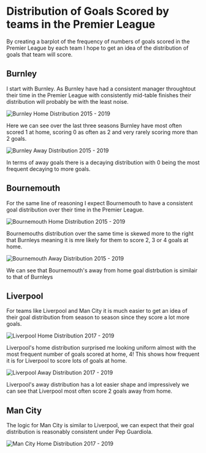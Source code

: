 # Distribution of Goals Scored by teams in the Premier League

By creating a barplot of the frequency of numbers of goals scored in the Premier League by each team I hope 
to get an idea of the distribution of goals that team will score.

## Burnley

I start with Burnley. As Burnley have had a consistent manager throughtout their time in the Premier League with
consistently mid-table finishes their distribution will probably be with the least noise.

![Burnley Home Distribution 2015 - 2019](C:/Users/MattH/dataScience/projects/FantasyFootball/plots/distributions/burnleyHomeDistribution1519.png)

Here we can see over the last three seasons Burnley have most often scored 1 at home, scoring 0 as often as 2 and very rarely scoring more than 2 goals.

![Burnley Away Distribution 2015 - 2019](C:/Users/MattH/dataScience/projects/FantasyFootball/plots/distributions/burnleyAwayDistribution1519.png)

In terms of away goals there is a decaying distribution with 0 being the most frequent decaying to more goals.

## Bournemouth

For the same line of reasoning I expect Bournemouth to have a consistent goal distribution over their time in the Premier League.

![Bournemouth Home Distribution 2015 - 2019](C:/Users/MattH/dataScience/projects/FantasyFootball/plots/distributions/bournemouthHomeDistribution1519.png)

Bournemouths distribution over the same time is skewed more to the right that Burnleys meaning it is mre likely for them to score 2, 3 or 4 goals at home.

![Bournemouth Away Distribution 2015 - 2019](C:/Users/MattH/dataScience/projects/FantasyFootball/plots/distributions/bournemouthAwayDistribution1519.png)

We can see that Bournemouth's away from home goal distrbution is similair to that of Burnleys

## Liverpool 

For teams like Liverpool and Man City it is much easier to get an idea of their goal distribution from season to season since they score a lot more goals.

![Liverpool Home Distribution 2017 - 2019](C:/Users/MattH/dataScience/projects/FantasyFootball/plots/distributions/liverpoolHomeDistribution1719.png)

Liverpool's home distribution surprised me looking uniform almost with the most frequent number of goals scored at home, 4! This shows how frequent it is for Liverpool to score lots of goals at home.

![Liverpool Away Distribution 2017 - 2019](C:/Users/MattH/dataScience/projects/FantasyFootball/plots/distributions/liverpoolAwayDistribution1719.png)

Liverpool's away distribution has a lot easier shape and impressively we can see that Liverpool most often score 2 goals away from home.

## Man City

The logic for Man City is similar to Liverpool, we can expect that their goal distribution is reasonably consistent under Pep Guardiola.

![Man City Home Distribution 2017 - 2019](C:/Users/MattH/dataScience/projects/FantasyFootball/plots/distributions/manCityHomeDistribution1719.png)








